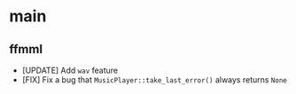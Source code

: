 main
====

ffmml
-----

- [UPDATE] Add `wav` feature
- [FIX] Fix a bug that `MusicPlayer::take_last_error()` always returns `None`
